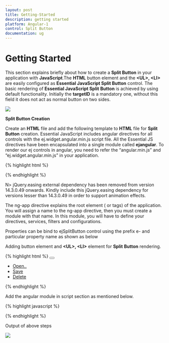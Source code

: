 ```yaml
---
layout: post
title: Getting-Started
description: getting started 
platform: Angular-1
control: Split Button
documentation: ug
---
```


# Getting Started 

This section explains briefly about how to create a **Split Button** in your application with **JavaScript**.The **HTML** button element and the **&lt;UL&gt;, &lt;LI&gt;** are easily configured as **Essential JavaScript Split Button** control.  The basic rendering of **Essential JavaScript Split** **Button** is achieved by using default functionality. Initially the **targetID** is a mandatory one, without this field it does not act as normal button on two sides.


![](/js/SplitButton/Getting-Started_images/Getting-Started_img1.png)

**Split Button Creation**

Create an **HTML** file and add the following template to **HTML** file for **Split Button** creation.
Essential JavaScript includes angular directives for all controls with the ej.widget.angular.min.js script file. All the Essential JS directives have been encapsulated into a single module called **ejangular**. To render our ej controls in angular, you need to refer the “angular.min.js” and “ej.widget.angular.min.js” in your application.


{% highlight html %}

<!doctype html>
<html lang="en" ng-app="SplitButtn">
<head>
    <title>Getting Started Essential JS</title>
    <!-- Style sheet for default theme (flat azure) -->
    <link href="http://cdn.syncfusion.com/{{ site.releaseversion }}/js/web/flat-azure/ej.web.all.min.css" rel="stylesheet" />
    <!--Scripts-->
    <script src="http://cdn.syncfusion.com/js/assets/external/jquery-1.10.2.min.js"></script>
    <script src="http://cdn.syncfusion.com/{{ site.releaseversion }}/js/web/ej.web.all.min.js"></script>
    <!--Add custom scripts here -->
</head>
<body ng-controller="SplitButton">
    <!--add button element here-->
</body>
</html>


{% endhighlight %}

N> jQuery.easing external dependency has been removed from version 14.3.0.49 onwards. Kindly include this jQuery.easing dependency for versions lesser than 14.3.0.49 in order to support animation effects.

The ng-app directive explains the root element (<html> or <body> tags) of the application. You will assign a name to the ng-app directive, then you must create a module with that name. In this module, you will have to define your directives, services, filters and configurations.

Properties can be bind to ejSplitButton control using the prefix e- and particular property name as shown as below

Adding button element and **&lt;UL&gt;, &lt;LI&gt;** element for **Split** **Button** rendering.

{% highlight html %}
<button id="save" ej-splitbutton e-showroundedcorner="true" e-targetid="menu1" e-text="Save" e-width="width" e-height="height" ></button>                        
<ul id="menu1">
    <li><a href="#">Open..</a></li>
    <li><a href="#">Save</a></li>
    <li><a href="#">Delete</a></li>
</ul>
{% endhighlight %}


Add the angular module in script section as mentioned below.

{% highlight javascript %}

<script type="text/javascript">
            
    angular.module('SplitButtn', ['ejangular'])
        .controller('SplitButton', function ($scope) {
            $scope.width = "120px";
            $scope.height = "50px";
    });
</script>

{% endhighlight %}

Output of above steps

![](/js/SplitButton/Getting-Started_images/Getting-Started_img2.png) 

